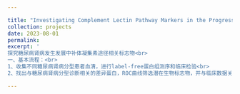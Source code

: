 ```yaml
---

title: "Investigating Complement Lectin Pathway Markers in the Progression of Diabetic Nephropathy"
collection: projects
date: 2023-08-01
permalink:
excerpt: '
探究糖尿病肾病发生发展中补体凝集素途径相关标志物<br>
一、基本流程：<br>
1、收集不同糖尿病肾病分型患者血清，进行label-free蛋白组测序和临床检验<br>
2、找出与糖尿病肾病分型诊断相关的差异蛋白，ROC曲线筛选潜在生物标志物，并与临床数据关联分析<br>'

---
```

